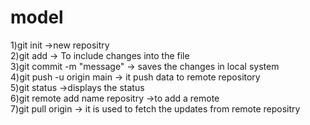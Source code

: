 # model
1)git init ->new repositry<br/>
2)git add -> To include changes into the file<br/>
3)git commit -m "message" -> saves the changes in local system<br/>
4)git push -u origin main -> it push data to remote repository<br/>
5)git status ->displays the status<br/>
6)git remote add name repositry ->to add a remote<br/>
7)git pull origin -> it is used to fetch the updates from remote repositry<br/> 

